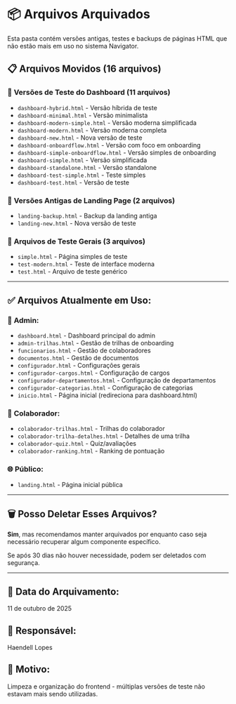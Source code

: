 # 📦 Arquivos Arquivados

Esta pasta contém versões antigas, testes e backups de páginas HTML que não estão mais em uso no sistema Navigator.

## 📋 Arquivos Movidos (16 arquivos)

### 🧪 **Versões de Teste do Dashboard (11 arquivos)**
- `dashboard-hybrid.html` - Versão híbrida de teste
- `dashboard-minimal.html` - Versão minimalista
- `dashboard-modern-simple.html` - Versão moderna simplificada
- `dashboard-modern.html` - Versão moderna completa
- `dashboard-new.html` - Nova versão de teste
- `dashboard-onboardflow.html` - Versão com foco em onboarding
- `dashboard-simple-onboardflow.html` - Versão simples de onboarding
- `dashboard-simple.html` - Versão simplificada
- `dashboard-standalone.html` - Versão standalone
- `dashboard-test-simple.html` - Teste simples
- `dashboard-test.html` - Versão de teste

### 📄 **Versões Antigas de Landing Page (2 arquivos)**
- `landing-backup.html` - Backup da landing antiga
- `landing-new.html` - Nova versão de teste

### 🔬 **Arquivos de Teste Gerais (3 arquivos)**
- `simple.html` - Página simples de teste
- `test-modern.html` - Teste de interface moderna
- `test.html` - Arquivo de teste genérico

---

## ✅ **Arquivos Atualmente em Uso:**

### 👥 **Admin:**
- `dashboard.html` - Dashboard principal do admin
- `admin-trilhas.html` - Gestão de trilhas de onboarding
- `funcionarios.html` - Gestão de colaboradores
- `documentos.html` - Gestão de documentos
- `configurador.html` - Configurações gerais
- `configurador-cargos.html` - Configuração de cargos
- `configurador-departamentos.html` - Configuração de departamentos
- `configurador-categorias.html` - Configuração de categorias
- `inicio.html` - Página inicial (redireciona para dashboard.html)

### 👤 **Colaborador:**
- `colaborador-trilhas.html` - Trilhas do colaborador
- `colaborador-trilha-detalhes.html` - Detalhes de uma trilha
- `colaborador-quiz.html` - Quiz/avaliações
- `colaborador-ranking.html` - Ranking de pontuação

### 🌐 **Público:**
- `landing.html` - Página inicial pública

---

## 🗑️ **Posso Deletar Esses Arquivos?**

**Sim**, mas recomendamos manter arquivados por enquanto caso seja necessário recuperar algum componente específico.

Se após 30 dias não houver necessidade, podem ser deletados com segurança.

---

## 📅 **Data do Arquivamento:**
11 de outubro de 2025

## 👤 **Responsável:**
Haendell Lopes

## 📝 **Motivo:**
Limpeza e organização do frontend - múltiplas versões de teste não estavam mais sendo utilizadas.

